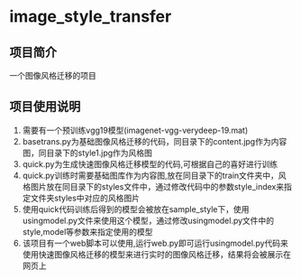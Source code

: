 # image_style_transfer
## 项目简介
一个图像风格迁移的项目
## 项目使用说明
1. 需要有一个预训练vgg19模型(imagenet-vgg-verydeep-19.mat)
2. basetrans.py为基础图像风格迁移的代码，同目录下的content.jpg作为内容图，同目录下的style1.jpg作为风格图
3. quick.py为生成快速图像风格迁移模型的代码,可根据自己的喜好进行训练
4. quick.py训练时需要基础图库作为内容图,放在同目录下的train文件夹中，风格图片放在同目录下的styles文件中，通过修改代码中的参数style_index来指定文件夹styles中对应的风格图片
5. 使用quick代码训练后得到的模型会被放在sample_style下，使用usingmodel.py文件来使用这个模型，通过修改usingmodel.py文件中的style,model等参数来指定使用的模型
6. 该项目有一个web脚本可以使用,运行web.py即可运行usingmodel.py代码来使用快速图像风格迁移的模型来进行实时的图像风格迁移，结果将会被展示在网页上
